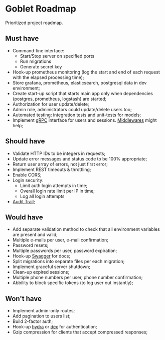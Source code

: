 # Goblet Roadmap

Prioritized project roadmap.

## Must have

* Command-line interface:
  * Start/Stop server on specified ports
  * Run migrations
  * Generate secret key
* Hook-up prometheus monitoring (log the start and end of each request with the elapsed processing time);
* Store grafana, prometheus, elasticsearch, postgresql data in dev environment;
* Create start-up script that starts main app only when dependencies (postgres, prometheus, logstash) are started;
* Authorization for user update/delete;
* Admin role, administrators could update/delete users too;
* Automated testing: integration tests and unit-tests for models;
* Implement [gRPC](https://github.com/grpc/grpc-go) interface for users and sessions. [Middlewares](https://github.com/grpc-ecosystem/go-grpc-middleware) might help;

## Should have

* Validate HTTP IDs to be integers in requests;
* Update error messages and status code to be 100% appropriate;
* Return user array of errors, not just first error;
* Implement REST timeouts & throttling;
* Enable CORS;
* Login security:
  * Limit auth login attempts in time;
  * Overall login rate limit per IP in time;
  * Log all login attempts
* [Audit Trail](https://en.wikipedia.org/wiki/Audit_trail);

## Would have

* Add separate validation method to check that all environment variables are present and valid;
* Multiple e-mails per user, e-mail confirmation;
* Password resets;
* Multiple passwords per user, password expiration;
* Hook-up [Swagger](https://swagger.io/) for docs;
* Split migrations into separate files per each migration;
* Implement graceful server shutdown;
* Clean-up expired sessions;
* Multiple phone numbers per user, phone number confirmation;
* Abbility to block specific tokens (to log user out instantly);

## Won't have

* Implement admin-only routes;
* Add pagination to users list;
* Build 2-factor auth;
* Hook-up [hydra](https://github.com/ory/hydra) or [dex](https://github.com/coreos/dex) for authentication;
* Gzip compression for clients that accept compressed responses;
